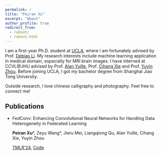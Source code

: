```yaml
---
permalink: /
title: "Peiran Xu"
excerpt: "About"
author_profile: true
redirect_from: 
  - /about/
  - /about.html
---
```


I am a first-year Ph.D. student at [UCLA](https://www.ucla.edu), where I am fortunately advised by Prof. [Debiao Li](https://scholar.google.com/citations?user=44m8E1MAAAAJ&hl=en). My research interests include machine learning application in medical domain, especially for MRI brain images. I have interned at CCVL@JHU advised by Prof. [Alan Yuille](https://www.cs.jhu.edu/~ayuille/), Prof. [Cihang Xie](https://cihangxie.github.io) and Prof. [Yuyin Zhou](https://yuyinzhou.github.io). Before joining UCLA, I got my bachelor degree from Shanghai Jiao Tong University.

Outside research, I love chinese calligraphy and photography. Feel free to connect me!

## Publications
- FedConv: Enhancing Convolutional Neural Networks for Handling Data Heterogeneity in Federated Learning

  **Peiran Xu**\*, Zeyu Wang\*, Jieru Mei, Liangqiong Qu, Alan Yuille, Cihang Xie, Yuyin Zhou

  [TMLR'24](https://arxiv.org/pdf/2310.04412), [Code](https://github.com/UCSC-VLAA/FedConv)
